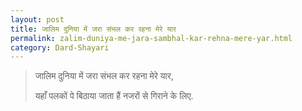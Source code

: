 ```yaml
---
layout: post
title: जालिम दुनिया में जरा संभल कर रहना मेरे यार
permalink: zalim-duniya-me-jara-sambhal-kar-rehna-mere-yar.html
category: Dard-Shayari
---
```

> जालिम दुनिया में जरा संभल कर रहना मेरे यार, 
> 
> यहाँ पलकों पे बिठाया जाता हैं नजरों से गिराने के लिए.
